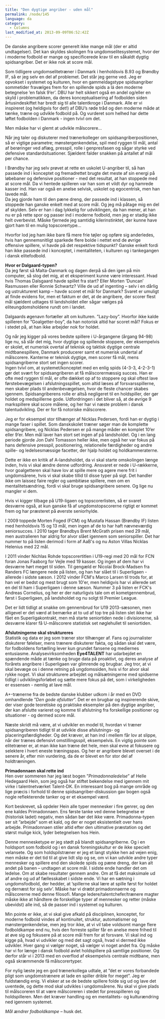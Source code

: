 ```yaml
---
title: "Den dygtige angriber - uden mål"
permalink: /node/145
language: da
category:
  - Columns
last_modified_at: 2013-09-09T06:52:42Z
---
```


De danske angribere scorer generelt ikke mange mål (der er altid undtagelser). Det kan skyldes skolingen fra ungdomselitesystemet, hvor der i moderne fodbold er mange og specificerede krav til en såkaldt dygtig spidsangriber. Det er ikke nok at score mål.

Som tidligere ungdomselitetræner i Danmark i henholdsvis B.93 og Brøndby IF, så er jeg selv en del af problemet. Det står jeg gerne ved. Jeg er opvokset i systemet og kulturen, hvor en gammeldagstype spidsangriber sommetider fravælges frem for en spillende spids a lá den moderne betegnelse ’en falsk 9’er’. DBU har helt sikkert også en andel og/eller en skyld i problematikken, da deres konceptualisering af fodbolden siden årtusindeskiftet har bredt sig til alle talentkroge i Danmark. Alle er vi inspireret (og heldigvis for det!) af DBU’s røde tråd og den moderne måde at tænke, træne og udvikle fodbold på. Og vurderet som helhed har dette løftet fodbolden i Danmark - ingen tvivl om det.

Men måske har vi glemt at udvikle målscorere...

Når jeg taler og diskuterer med trænerkolleger om spidsangriberpositionen, så er vigtige parametre; mønstergenkendelse, spil med ryggen til mål, antal af berøringer ved aflæg, presspil, rolle i genpresfasen og sågar styrke ved defensive standardsituationer. Sjældent falder snakken på antallet af mål per chance.

I Brøndby har jeg selv prøvet at rette en uskolet U-angriber til, så han passede ind i konceptet og fremadrettet brugte det meste af sin energi på løbebaner og defensive positioner - med det resultat, at han stoppede med at score mål. Da vi hentede spilleren var han som et vildt dyr og hamrede kasser ind. Han var også en anelse selvisk, uskolet og egocentrisk, men han lavede mål.  
Da jeg gjorde ham til den pæne dreng, der passede ind i klassen, så stoppede han ganske enkelt med at score mål. Og jeg må påtage mig en del af skylden. Selv er han i dag lykkelig for udviklingen, da han mener, at han nu er på rette spor og passer ind i moderne fodbold, men jeg er stadig ikke helt overbevist. Måske fjernede jeg samtidig kilerinstinktet, der kunne have gjort ham til en mulig topscorertype…

Hvorfor lod jeg ham ikke bare få mere frie tøjler og opføre sig anderledes, hvis han gennemsnitligt sparkede flere bolde i nettet end de øvrige offensive spillere, vi havde på det respektive tidspunkt? Ganske enkelt fordi han ikke passede ind i konceptet, i mentaliteten, i kulturen og i tankegangen i dansk elitefodbold.

**Hvor er Dalgaard-typen?**  
Da jeg først så Malta-Danmark og dagen derpå så den igen på min computer, så slog det mig, at et eksperiment kunne være interessant. Hvad hvis Thomas Dalsgaard havde spillet fra start? Eller Morten ’Duncan’ Rasmussen eller Ronnie Schwartz? Ville de ud af ingenting – selv i en dårlig og ustruktureret kamp – havde scoret et mål for Danmark? Svaret er umuligt at finde evidens for, men et faktum er det, at de angribere, der scorer flest mål sjældent udtages til landsholdet eller sågar vælges på eliteungdomsholdene rundt om i landet.

Dalgaards øgenavn fortæller alt om kulturen. ”Lazy-boy”. Hvorfor ikke kalde spilleren for ”Goalgetter-boy”, da han notorisk altid har scoret mål? Fokus er i stedet på, at han ikke arbejder nok for holdet.

Og når jeg kigger på vores bedste spillere i U-årgangene (årgang 94-98) lige nu, så slår det mig, hvor dygtige og spillende stoppere, der eksempelvis er skolet, et numerisk overtal af teknisk og taktisk dygtige centrale midtbanespillere, Danmark producerer samt et numerisk undertal af målscorere. Kanterne er teknisk dygtige, men scorer få mål, mens spidsangriberne stort set ingen scorer.   
Ingen tvivl om, at systemet/konceptet med en enlig spids (4-3-3, 4-2-3-1) gør det svært for spidsangriberen at få målscorermæssig succes. Han er ofte med ryggen til mål, er ofte dækket op af to stoppere og skal oftest lave førstebevægelsen i afslutningsspillet, som altid læses af forsvarsspillerne, men skaber plads til andenbevægelsen, hvor de fleste chancer skabes igennem. Spidsangriberens rolle er altså negligeret til en holdspiller, der gør holdet og medspillerne gode. Udfordringen i det bliver så, at de øvrige 9 markspillere skal score målene, og her har vi næste problem i dansk talentudvikling. Der er for få notoriske målscorere.

Jeg er for eksempel stor tilhænger af Nicklas Pedersen, fordi han er dygtig i mange faser i spillet. Som danskskolet træner søger man de komplette spidsangribere, og Nicklas Pedersen er på mange måder en komplet 10’er eller 9’er. Men mål laver han stort set ingen af på landsholdet. Og i en lang periode gjorde Jon Dahl Tomasson heller ikke, men også her var fokus på hans defensive presspil, positionering, relationelle færdigheder og andre spille- og ledelsesmæssige facetter, der hjalp holdet og holdkammeraterne.

Dette er ikke en kritik af A-landsholdet, da vi skal starte omskolingen længe inden, hvis vi skal ændre denne udfordring. Ansvaret er nede i U-rækkerne, hvor goalgetteren skal have lov at spille mere og agere mere frit i ungdomsårene, hvis vi skal skabe tillid til disse typer på sigt. Det handler ikke om laissez faire regler og uambitiøse spillere, men om en mentalitetsændring, fordi vi skal bruge spidsangribere senere. Og lige nu mangler vi dem.

Hvis vi kigger tilbage på U19-ligaen og topscorerlisten, så er svaret desværre også, at kun ganske få af ungdomstopscorerne rigtigt er kommet frem og har præsteret på øverste seniorhylde.

I 2009 toppede Morten Foged (FCM) og Mustafa Hassan (Brøndby IF) listen med henholdsvis 15 og 13 mål, men ingen af de to har haft nævneværdig seniorsucces. I 2010 tager Brøndbys Brent McGrath prisen med 29 mål, men australieren har aldrig for alvor slået igennem som seniorspiller. Det har nummer to på listen derimod i form af AaB's og nu Aston Villas Nicklas Helenius med 22 mål.

I 2011 vinder Nichlas Rohde topscorertitlen i U19-regi med 20 mål for FCN foran Jonas Faaborg for Vejle med 19 kasser. Og ingen af dem har vi desværre hørt meget til siden. Til gengæld er Nicolai Brock-Madsen fra Randers FC længere nede på listen, og han har slået til i Superligaen - allerede i sidste sæson. I 2012 vinder FCM's Marco Larsen til trods for, at han vel er bedst og mest brugt som 10'er, men heldigvis har vi allerede set en del til ham i Superligaen i denne sæson. Nummer 3 på listen er FCK's Andreas Cornelius, og her er der naturligvis tale om et kometgennembrud, først i Superligaen, på landsholdet og nu solgt til Premier League.

Det er lidt tidligt at snakke om gennembrud for U19 2013-sæsonen, men alligevel er det værd at bemærke at to ud af top tre på listen slet ikke har fået en Superligakontrakt, men må starte seniortiden nede i divisionerne, så desværre klarer få U-målscorere statistisk set nøglehullet til seniortiden.

**Afslutningerne skal struktureres**  
Statistik og data er jeg som træner stor tilhænger af. Fans og journalister diskuterer følelser, mens trænere diskuterer fakta, og sådan skal det være, for fodboldens fortælling lever kun grundet fansene og mediernes entusiasme. Analysevirksomheden **Eye4TALENT** har udarbejdet en spændende måde at tænke og bruge data på proaktivt, og deres analyse af forårets angribere i Superligaen var glimrende og brugbar. Jeg tror, at vi skal bevæge os i denne retning på ungdomssiden, hvis vi for alvor skal rykke noget. Vi skal strukturere arbejdet og målsætningerne med spidserne tidligt i udviklingsforløbet og sætte mere fokus på det, som i virkeligheden er essensen - nemlig at lave mål.

A+-trænerne fra de bedste danske klubber udkom i år med en DVD omhandlende ”_Den gode afslutter_”. Det er en brugbar og inspirerende skive, der viser gode teoretiske og praktiske eksempler på den dygtige angriber, der kan afslutte varieret og komme til afslutning fra forskellige positioner og situationer - og dermed score mål.

Næste skridt må være, at vi udvikler en model til, hvordan vi træner spidsangriberen tidligt til at udvikle disse afslutnings- og placeringsfærdigheder. Og det kræver, at han ind i mellem får lov at slippe, når der trænes defensivt omstillingsspil, eksempelvis. En vigtig pointe som elitetræner er, at man ikke kan træne det hele, men skal evne at fokusere og selektere i hvert eneste træningspas. Og her er angribere blevet overset i de senere år, efter min vurdering, da de er blevet en for stor del af holdtræningen.

**Primadonnaen skal rette ind**  
Hen over sommeren har jeg læst bogen ”_Primadonnaledelse_” af Helle Hedegaard Hein, som jeg også har stiftet bekendelse med igennem mit virke i talentnetværket Talent-DK. En interessant bog på mange område og lige præcis i forhold til denne spidsangriber-diskussion gav bogen også nogle reflekterende tanker og er et eksempel værd.

Kort beskrevet, så opdeler Hein alle typer mennesker i fire genrer, og den ene kaldes Primadonnaen. Ens første tanke ved denne betegnelse er (historisk ladet) negativ, men sådan bør det ikke være. Primadonna-typen ser sit ”arbejde” som et kald, og der er noget eksistentielt over hans arbejde. Primadonnaen stiler altid efter den ultimative præstation og det størst mulige kick, lyder betegnelsen hos Hein.

Denne mennesketype er jeg stødt på blandt spidsangriberne. Og i en holdsport som fodbold og i en dansk foreningskultur er de ikke specielt velansete. Og som holdspilstræner er jeg et langt stykke hen ad vejen enig, men måske er det tid til at give lidt slip og se, om vi kan udvikle andre typer mennesker og spillere end den skolede spids og pæne dreng, der kan alt andet på banen – undtagen at score mål. I sidste ende handler det om ledelse. Om at skabe resultater gennem andre. Om at få det maksimale ud af andre og ud af fællesskabet i sidste ende. Vi har en sætning i ungdomsfodbold, der hedder, at ’spillerne skal lære at spille først for holdet og dernæst for sig selv’. Måske har vi dræbt primadonnaerne og målscorerne med denne filosofi. Mange ledere/talentchefer/trænere magter måske ikke at håndtere de forskellige typer af mennesker og retter (måske ubevidst) alle ind, så de passer ind i systemet og kulturen.

Min pointe er ikke, at vi skal give afkald på disciplinen, konceptet, for moderne fodbold vindes af kontinuitet, struktur, automatismer og mønstergenkendelse, men jeg tror ikke, at vi vil tabe voldsomt mange flere fodboldkampe end nu, hvis den forreste spiller får en anelse mere frihed til at øve sig og fokusere på at score mål frem for at forsvare. Vi skal ind og kigge på, hvad vi udvikler og med det sagt også, hvad vi dermed ikke udvikler. Hver gang vi vælger noget, så vælger vi noget andet fra. Og måske har vi for længe i dansk fodbold avlet holdspillere på samtlige positioner. Og derfor står vi i 2013 med en overflod af eksempelvis centrale midtbane, men også skræmmende få målscorertyper.

For nylig læste jeg en god trænerkollega udtale, at ”det er vores forbandede pligt som ungdomstrænere at lade en spiller drible for meget”. Jeg er fuldstændig enig. Vi elsker at se de bedste spillere folde sig ud og lave det uventede, og dette mod skal udvikles i ungdomsårene. Nu skal vi give plads til målscoreren til at være målscoreren i stedet for presspilleren og holdspilleren. Men det kræver handling og en mentalitets- og kulturændring ned igennem systemet.

_Mål ændrer fodboldkampe_ – husk det.

